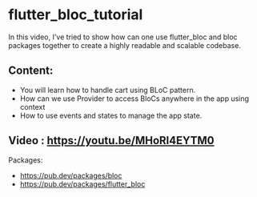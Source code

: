 # flutter_bloc_tutorial

In this video, I've tried to show how can one use flutter_bloc and bloc packages together to create a highly readable and scalable codebase.

## Content:
 - You will learn how to handle cart using BLoC pattern.
 - How can we use Provider to access BloCs anywhere in the app using context
 - How to use events and states to manage the app state.

## Video : https://youtu.be/MHoRl4EYTM0

Packages:
- https://pub.dev/packages/bloc
- https://pub.dev/packages/flutter_bloc
